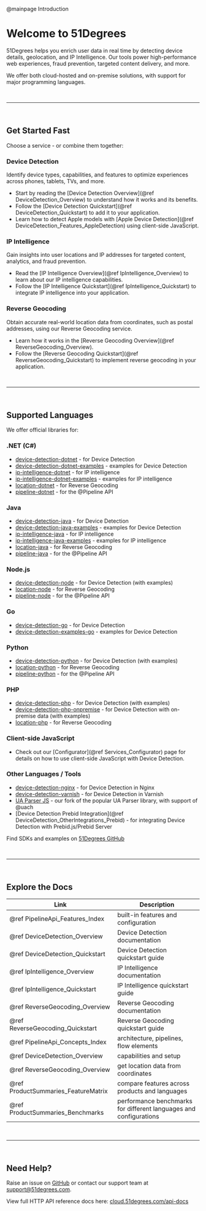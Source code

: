 @mainpage Introduction

# Welcome to 51Degrees

51Degrees helps you enrich user data in real time by detecting device details, geolocation, and IP Intelligence.
Our tools power high-performance web experiences, fraud prevention, targeted content delivery, and more.

We offer both cloud-hosted and on-premise solutions, with support for major programming languages.

<BR>

---

<BR>

## Get Started Fast

Choose a service - or combine them together:

### Device Detection

Identify device types, capabilities, and features to optimize experiences across phones, tablets, TVs, and more.

* Start by reading the [Device Detection Overview](@ref DeviceDetection_Overview) to understand how it works and its benefits.
* Follow the [Device Detection Quickstart](@ref DeviceDetection_Quickstart) to add it to your application.
* Learn how to detect Apple models with [Apple Device Detection](@ref DeviceDetection_Features_AppleDetection) using client-side JavaScript.

### IP Intelligence

Gain insights into user locations and IP addresses for targeted content, analytics, and fraud prevention.

* Read the [IP Intelligence Overview](@ref IpIntelligence_Overview) to learn about our IP intelligence capabilities.
* Follow the [IP Intelligence Quickstart](@ref IpIntelligence_Quickstart) to integrate IP intelligence into your application.

### Reverse Geocoding

Obtain accurate real-world location data from coordinates, such as postal addresses, using our Reverse Geocoding service.

* Learn how it works in the [Reverse Geocoding Overview](@ref ReverseGeocoding_Overview).
* Follow the [Reverse Geocoding Quickstart](@ref ReverseGeocoding_Quickstart) to implement reverse geocoding in your application.

<BR>

---

<BR>

## Supported Languages

We offer official libraries for:

### .NET (C#)

* [device-detection-dotnet](https://github.com/51Degrees/device-detection-dotnet) - for Device Detection
* [device-detection-dotnet-examples](https://github.com/51Degrees/device-detection-dotnet-examples) - examples for Device Detection
* [ip-intelligence-dotnet](https://github.com/51Degrees/ip-intelligence-dotnet) - for IP intelligence
* [ip-intelligence-dotnet-examples](https://github.com/51Degrees/ip-intelligence-dotnet-examples) - examples for IP intelligence
* [location-dotnet](https://github.com/51Degrees/location-dotnet) - for Reverse Geocoding
* [pipeline-dotnet](https://github.com/51Degrees/pipeline-dotnet) - for the @Pipeline API

### Java

* [device-detection-java](https://github.com/51Degrees/device-detection-java) - for Device Detection
* [device-detection-java-examples](https://github.com/51Degrees/device-detection-java-examples) - examples for Device Detection
* [ip-intelligence-java](https://github.com/51Degrees/ip-intelligence-java) - for IP intelligence
* [ip-intelligence-java-examples](https://github.com/51Degrees/ip-intelligence-java-examples) - examples for IP intelligence
* [location-java](https://github.com/51Degrees/location-java) - for Reverse Geocoding
* [pipeline-java](https://github.com/51Degrees/pipeline-java) - for the @Pipeline API

### Node.js

* [device-detection-node](https://github.com/51Degrees/device-detection-node) - for Device Detection (with examples)
* [location-node](https://github.com/51Degrees/location-node) - for Reverse Geocoding
* [pipeline-node](https://github.com/51Degrees/pipeline-node) - for the @Pipeline API

### Go

* [device-detection-go](https://github.com/51Degrees/device-detection-go) - for Device Detection
* [device-detection-examples-go](https://github.com/51Degrees/device-detection-examples-go) - examples for Device Detection

### Python

* [device-detection-python](https://github.com/51Degrees/device-detection-python) - for Device Detection (with examples)
* [location-python](https://github.com/51Degrees/location-python) - for Reverse Geocoding
* [pipeline-python](https://github.com/51Degrees/pipeline-python) - for the @Pipeline API

### PHP

* [device-detection-php](https://github.com/51Degrees/device-detection-php) - for Device Detection (with examples)
* [device-detection-php-onpremise](https://github.com/51Degrees/device-detection-php-onpremise) - for Device Detection with on-premise data (with examples)
* [location-php](https://github.com/51Degrees/location-php) - for Reverse Geocoding

### Client-side JavaScript

* Check out our [Configurator](@ref Services_Configurator) page for details on how to use client-side JavaScript with Device Detection.

### Other Languages / Tools

* [device-detection-nginx](https://github.com/51Degrees/device-detection-nginx) - for Device Detection in Nginx
* [device-detection-varnish](https://github.com/51Degrees/device-detection-varnish) - for Device Detection in Varnish
* [UA Parser JS](https://github.com/51Degrees/ua-parser-js) - our fork of the popular UA Parser library, with support of @uach
* [Device Detection Prebid Integration](@ref DeviceDetection_OtherIntegrations_Prebid) - for integrating Device Detection with Prebid.js/Prebid Server

Find SDKs and examples on [51Degrees GitHub](https://github.com/51Degrees/)

<BR>

---

<BR>

## Explore the Docs

| Link                                | Description                                                       |
|-------------------------------------|-------------------------------------------------------------------|
| @ref PipelineApi_Features_Index     | built-in features and configuration                               |
| @ref DeviceDetection_Overview       | Device Detection documentation                                    |
| @ref DeviceDetection_Quickstart     | Device Detection quickstart guide                                 |
| @ref IpIntelligence_Overview        | IP Intelligence documentation                                     |
| @ref IpIntelligence_Quickstart      | IP Intelligence quickstart guide                                  |
| @ref ReverseGeocoding_Overview      | Reverse Geocoding documentation                                   |
| @ref ReverseGeocoding_Quickstart    | Reverse Geocoding quickstart guide                                |
| @ref PipelineApi_Concepts_Index     | architecture, pipelines, flow elements                            |
| @ref DeviceDetection_Overview       | capabilities and setup                                            |
| @ref ReverseGeocoding_Overview      | get location data from coordinates                                |
| @ref ProductSummaries_FeatureMatrix | compare features across products and languages                    |
| @ref ProductSummaries_Benchmarks    | performance benchmarks for different languages and configurations |

<BR>

---

<BR>

## Need Help?

Raise an issue on [GitHub](https://github.com/51Degrees/) or contact our support team at [support@51degrees.com](mailto:support@51degrees.com).

View full HTTP API reference docs here:
<a href="https://cloud.51degrees.com/api-docs/index.html" target="_blank" rel="noopener">cloud.51degrees.com/api-docs</a>
